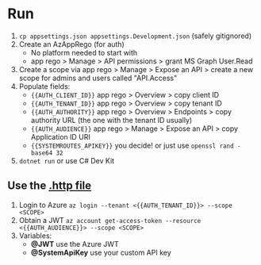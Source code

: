# Run
1. `cp appsettings.json appsettings.Development.json` (safely gitignored)
2. Create an AzAppRego (for auth)
   - No platform needed to start with
   - app rego > Manage > API permissions > grant MS Graph User.Read
3. Create a scope via app rego > Manage > Expose an API > create a new scope for admins and users called "API.Access"
4. Populate fields:
   - `{{AUTH_CLIENT_ID}}` app rego > Overview > copy client ID
   - `{{AUTH_TENANT_ID}}` app rego > Overview > copy tenant ID
   - `{{AUTH_AUTHORITY}}` app rego > Overview > Endpoints > copy authority URL (the one with the tenant ID usually)
   - `{{AUTH_AUDIENCE}}` app rego > Manage > Expose an API > copy Application ID URI
   - `{{SYSTEMROUTES_APIKEY}}` you decide! or just use `openssl rand -base64 32`
5. `dotnet run` or use C# Dev Kit

## Use the [.http file](./MrJobs.WebApi.http)
1. Login to Azure `az login --tenant <{{AUTH_TENANT_ID}}> --scope <SCOPE>`
2. Obtain a JWT `az account get-access-token --resource <{{AUTH_AUDIENCE}}> --scope <SCOPE>`
3. Variables:
   - **@JWT** use the Azure JWT
   - **@SystemApiKey** use your custom API key
